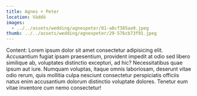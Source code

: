 ```yaml
---
title: Agnes + Peter
location: Väddö
images:
  - ../../assets/wedding/agnespeter/01-a8cf385aa9.jpeg
thumb: ../../assets/wedding/agnespeter/29-576cb73f91.jpeg
---
```


Content: Lorem ipsum dolor sit amet consectetur adipisicing elit.
Accusantium fugiat ipsam praesentium, provident impedit at odio sed libero
similique ab, voluptates distinctio excepturi, ad hic? Necessitatibus quae
ipsum aut iure. Numquam voluptas, itaque omnis laboriosam, deserunt vitae odio
rerum, quis mollitia culpa nesciunt consectetur perspiciatis officiis natus
enim accusantium dolorum distinctio voluptate dolores. Tenetur eum vitae
inventore cum nemo consectetur!
